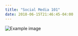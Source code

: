 ```yaml
---
title: "Social Media 101"
date: 2018-06-15T21:46:45-04:00
---
```


![Example image](../social-media-101.jpeg)

